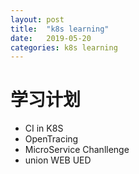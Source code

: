 ```yaml
---
layout: post
title:  "k8s learning"
date:   2019-05-20 
categories: k8s learning
---
```


# 学习计划

- CI in K8S
- OpenTracing
- MicroService Chanllenge
- union WEB UED